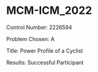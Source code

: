 # MCM-ICM_2022

Control Number: 2226594

Problem Chosen: A

Title: Power Profile of a Cyclist

Results: Successful Participant
